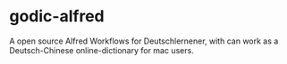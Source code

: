 godic-alfred
============

A open source Alfred Workflows for Deutschlernener, with can work as a Deutsch-Chinese online-dictionary for mac users.
